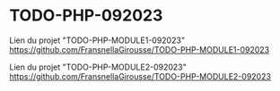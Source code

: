 # TODO-PHP-092023


Lien du projet "TODO-PHP-MODULE1-092023"
https://github.com/FransnellaGirousse/TODO-PHP-MODULE1-092023

Lien du projet "TODO-PHP-MODULE2-092023"
https://github.com/FransnellaGirousse/TODO-PHP-MODULE2-092023
